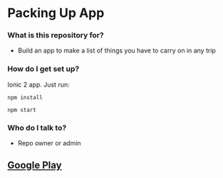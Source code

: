 # Packing Up App #

### What is this repository for? ###

* Build an app to make a list of things you have to carry on in any trip

### How do I get set up? ###

Ionic 2 app. Just run:

`npm install`

`npm start`

### Who do I talk to? ###

* Repo owner or admin

## [Google Play](https://play.google.com/store/apps/details?id=packingup.core.activities) ##
